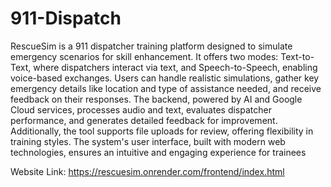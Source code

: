 # 911-Dispatch

RescueSim is a 911 dispatcher training platform designed to simulate emergency scenarios for skill enhancement. It offers two modes: Text-to-Text, where dispatchers interact via text, and Speech-to-Speech, enabling voice-based exchanges. Users can handle realistic simulations, gather key emergency details like location and type of assistance needed, and receive feedback on their responses. The backend, powered by AI and Google Cloud services, processes audio and text, evaluates dispatcher performance, and generates detailed feedback for improvement. Additionally, the tool supports file uploads for review, offering flexibility in training styles. The system's user interface, built with modern web technologies, ensures an intuitive and engaging experience for trainees​

Website Link: https://rescuesim.onrender.com/frontend/index.html 
